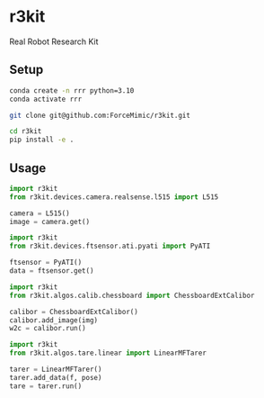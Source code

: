 # r3kit
Real Robot Research Kit

## Setup
```bash
conda create -n rrr python=3.10
conda activate rrr

git clone git@github.com:ForceMimic/r3kit.git

cd r3kit
pip install -e .
```

## Usage
```python
import r3kit
from r3kit.devices.camera.realsense.l515 import L515

camera = L515()
image = camera.get()
```

```python
import r3kit
from r3kit.devices.ftsensor.ati.pyati import PyATI

ftsensor = PyATI()
data = ftsensor.get()
```

```python
import r3kit
from r3kit.algos.calib.chessboard import ChessboardExtCalibor

calibor = ChessboardExtCalibor()
calibor.add_image(img)
w2c = calibor.run()
```

```python
import r3kit
from r3kit.algos.tare.linear import LinearMFTarer

tarer = LinearMFTarer()
tarer.add_data(f, pose)
tare = tarer.run()
```

